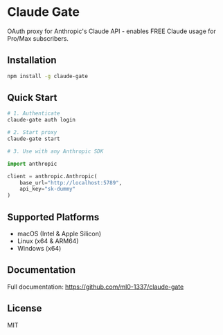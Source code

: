 # Claude Gate

OAuth proxy for Anthropic's Claude API - enables FREE Claude usage for Pro/Max subscribers.

## Installation

```bash
npm install -g claude-gate
```

## Quick Start

```bash
# 1. Authenticate
claude-gate auth login

# 2. Start proxy
claude-gate start

# 3. Use with any Anthropic SDK
```

```python
import anthropic

client = anthropic.Anthropic(
    base_url="http://localhost:5789",
    api_key="sk-dummy"
)
```

## Supported Platforms

- macOS (Intel & Apple Silicon)
- Linux (x64 & ARM64)
- Windows (x64)

## Documentation

Full documentation: https://github.com/ml0-1337/claude-gate

## License

MIT
